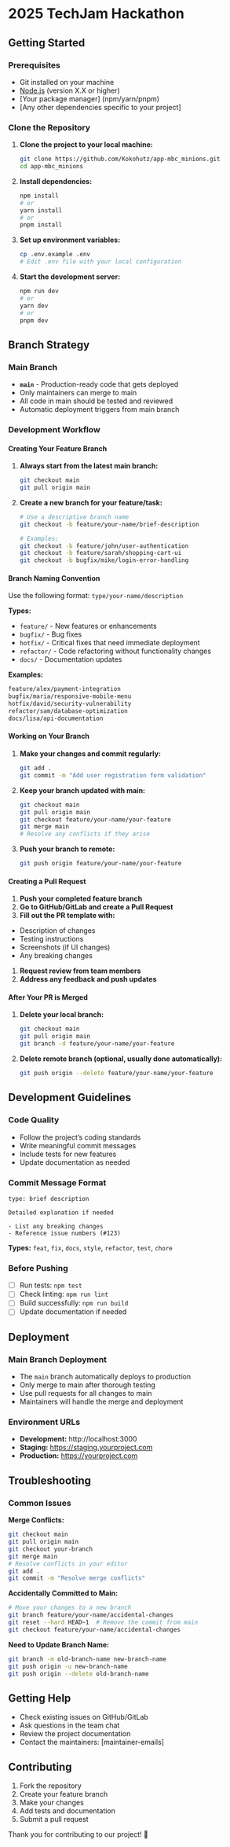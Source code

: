# 2025 TechJam Hackathon

## Getting Started

### Prerequisites

- Git installed on your machine
- [Node.js](https://nodejs.org/) (version X.X or higher)
- [Your package manager] (npm/yarn/pnpm)
- [Any other dependencies specific to your project]

### Clone the Repository

1. **Clone the project to your local machine:**
   
   ```bash
   git clone https://github.com/Kokohutz/app-mbc_minions.git
   cd app-mbc_minions
   ```
1. **Install dependencies:**
   
   ```bash
   npm install
   # or
   yarn install
   # or
   pnpm install
   ```
1. **Set up environment variables:**
   
   ```bash
   cp .env.example .env
   # Edit .env file with your local configuration
   ```
1. **Start the development server:**
   
   ```bash
   npm run dev
   # or
   yarn dev
   # or
   pnpm dev
   ```

## Branch Strategy

### Main Branch

- **`main`** - Production-ready code that gets deployed
- Only maintainers can merge to main
- All code in main should be tested and reviewed
- Automatic deployment triggers from main branch

### Development Workflow

#### Creating Your Feature Branch

1. **Always start from the latest main branch:**
   
   ```bash
   git checkout main
   git pull origin main
   ```
1. **Create a new branch for your feature/task:**
   
   ```bash
   # Use a descriptive branch name
   git checkout -b feature/your-name/brief-description
   
   # Examples:
   git checkout -b feature/john/user-authentication
   git checkout -b feature/sarah/shopping-cart-ui
   git checkout -b bugfix/mike/login-error-handling
   ```

#### Branch Naming Convention

Use the following format: `type/your-name/description`

**Types:**

- `feature/` - New features or enhancements
- `bugfix/` - Bug fixes
- `hotfix/` - Critical fixes that need immediate deployment
- `refactor/` - Code refactoring without functionality changes
- `docs/` - Documentation updates

**Examples:**

```bash
feature/alex/payment-integration
bugfix/maria/responsive-mobile-menu
hotfix/david/security-vulnerability
refactor/sam/database-optimization
docs/lisa/api-documentation
```

#### Working on Your Branch

1. **Make your changes and commit regularly:**
   
   ```bash
   git add .
   git commit -m "Add user registration form validation"
   ```
1. **Keep your branch updated with main:**
   
   ```bash
   git checkout main
   git pull origin main
   git checkout feature/your-name/your-feature
   git merge main
   # Resolve any conflicts if they arise
   ```
1. **Push your branch to remote:**
   
   ```bash
   git push origin feature/your-name/your-feature
   ```

#### Creating a Pull Request

1. **Push your completed feature branch**
1. **Go to GitHub/GitLab and create a Pull Request**
1. **Fill out the PR template with:**
- Description of changes
- Testing instructions
- Screenshots (if UI changes)
- Any breaking changes
1. **Request review from team members**
1. **Address any feedback and push updates**

#### After Your PR is Merged

1. **Delete your local branch:**
   
   ```bash
   git checkout main
   git pull origin main
   git branch -d feature/your-name/your-feature
   ```
1. **Delete remote branch (optional, usually done automatically):**
   
   ```bash
   git push origin --delete feature/your-name/your-feature
   ```

## Development Guidelines

### Code Quality

- Follow the project’s coding standards
- Write meaningful commit messages
- Include tests for new features
- Update documentation as needed

### Commit Message Format

```
type: brief description

Detailed explanation if needed

- List any breaking changes
- Reference issue numbers (#123)
```

**Types:** `feat`, `fix`, `docs`, `style`, `refactor`, `test`, `chore`

### Before Pushing

- [ ] Run tests: `npm test`
- [ ] Check linting: `npm run lint`
- [ ] Build successfully: `npm run build`
- [ ] Update documentation if needed

## Deployment

### Main Branch Deployment

- The `main` branch automatically deploys to production
- Only merge to main after thorough testing
- Use pull requests for all changes to main
- Maintainers will handle the merge and deployment

### Environment URLs

- **Development:** http://localhost:3000
- **Staging:** https://staging.yourproject.com
- **Production:** https://yourproject.com

## Troubleshooting

### Common Issues

**Merge Conflicts:**

```bash
git checkout main
git pull origin main
git checkout your-branch
git merge main
# Resolve conflicts in your editor
git add .
git commit -m "Resolve merge conflicts"
```

**Accidentally Committed to Main:**

```bash
# Move your changes to a new branch
git branch feature/your-name/accidental-changes
git reset --hard HEAD~1  # Remove the commit from main
git checkout feature/your-name/accidental-changes
```

**Need to Update Branch Name:**

```bash
git branch -m old-branch-name new-branch-name
git push origin -u new-branch-name
git push origin --delete old-branch-name
```

## Getting Help

- Check existing issues on GitHub/GitLab
- Ask questions in the team chat
- Review the project documentation
- Contact the maintainers: [maintainer-emails]

## Contributing

1. Fork the repository
1. Create your feature branch
1. Make your changes
1. Add tests and documentation
1. Submit a pull request

Thank you for contributing to our project! 🚀
